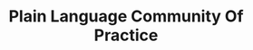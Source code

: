 ---
# This topic lives at
# https://digital.gov/topics/plain-language-community-of-practice

slug: "plain-language-community-of-practice"

# Topic Title
title: "Plain Language Community Of Practice"

# description — keep it short and clear
summary: ""


# Weight
weight: 1

# For more information on managing topics,
# see https://github.com/GSA/digitalgov.gov/wiki
---